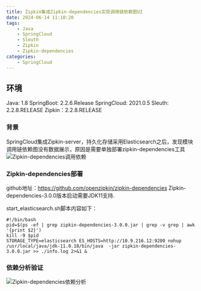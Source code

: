 ```yaml
---
title: Zipkin集成Zipkin-dependencies实现调用链依赖图UI
date: 2024-06-14 11:10:20
tags:
	- Java
	- SpringCloud
	- Sleuth
	- Zipkin
	- Zipkin-dependencies
categories: 
	- SpringCloud
---
```

## <span id="inline-blue">环境</span>
Java: 1.8
SpringBoot: 2.2.6.Release
SpringCloud: 2021.0.5
Sleuth: 2.2.8.RELEASE
Zipkin：2.2.8.RELEASE
### <span id="inline-blue">背景</span>
SpringCloud集成Zipkin-server，持久化存储采用Elasticsearch之后，发现模块调用链依赖图没有数据展示，原因是需要单独部署zipkin-dependencies工具
![Zipkin-dependencies调用依赖](/images/Zipkin-dependencies/Zipkin-dependencies_20240614_001.png)
### <span id="inline-blue">Zipkin-dependencies部署</span>
github地址：https://github.com/openzipkin/zipkin-dependencies
Zipkin-dependencies-3.0.0版本启动需要JDK11支持.

start_elasticsearch.sh脚本内容如下：
```shell
#!/bin/bash
pid=$(ps -ef | grep zipkin-dependencies-3.0.0.jar | grep -v grep | awk '{print $2}')
kill -9 $pid
STORAGE_TYPE=elasticsearch ES_HOSTS=http://10.9.216.12:9200 nohup /usr/local/java/jdk-11.0.18/bin/java  -jar zipkin-dependencies-3.0.0.jar >> ./info.log 2>&1 &

```

### <span id="inline-blue">依赖分析验证</span>
![Zipkin-dependencies依赖分析](/images/Zipkin-dependencies/Zipkin-dependencies_20240614_002.png)

